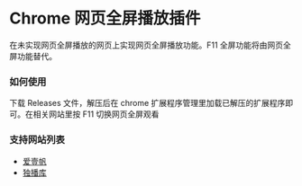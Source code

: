 # Chrome 网页全屏播放插件

在未实现网页全屏播放的网页上实现网页全屏播放功能。F11 全屏功能将由网页全屏功能替代。

### 如何使用

下载 Releases 文件，解压后在 chrome 扩展程序管理里加载已解压的扩展程序即可。在相关网站里按 F11 切换网页全屏观看

### 支持网站列表

-   [爱壹帆](https://www.iyf.tv/drama)
-   [独播库](https://www.duboku.tv)
